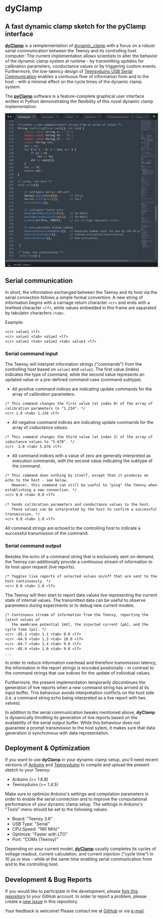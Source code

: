 # dyClamp
## A fast dynamic clamp sketch for the pyClamp interface


**[dyClamp](https://github.com/christianrickert/dyClamp/)** is a reimplementation of [dynamic_clamp](https://github.com/nsdesai/dynamic_clamp) with a focus on a robust serial communication between the Teensy and its controlling host computer: The current implementation allows scientists to alter the behavior of the dynamic clamp system at runtime - by transmitting updates for calibration parameters, conductance values or by triggering custom events. Furthermore, the low-latency design of [Teensyduino USB Serial Communication](https://www.pjrc.com/teensy/td_serial.html) enables a contiuous flow of information from and to the host - with a minimal effect on the cycle times of the dynamic clamp system.

The **[pyClamp](https://github.com/christianrickert/pyClamp)** software is a feature-complete graphical user interface written in Python demonstrating the flexibility of this novel dynamic clamp implementation.

![Screenshot](https://github.com/christianrickert/dyClamp/blob/master/media/dyClamp.png)

## Serial communication

In short, the information exchanged between the Teensy and its host via the serial connection follows a simple formal convention: A new string of information begins with a carriage return character `<cr>` and ends with a linefeed character `<lf>`, while values embedded in this frame are separated by tabulator characters `<tab>`.

Example:
```
<cr> value1 <lf>
<cr> value1 <tab> value2 <lf>
<cr> value1 <tab> value2 <tab> value3 <lf>
```

### Serial command input

The Teensy will interpret information strings ("commands") from the controlling host based on `value1` and `value2`. The first value (index) indicates the type of command, while the second value represents an updated value or a pre-defined command case (command subtype).


- All positive command indices are indicating update commands for the array of calibration parameters.
```
/* This command changes the first value (at index 0) of the array of calibration parameters to "1.234". */
<cr> 1.0 <tab> 1.234 <lf>
```

- All negative command indices are indicating update commands for the array of coductance values.
```
/* This command changes the third value (at index 2) of the array of coductance values to "5.678". */
<cr> -3.0 <tab> 5.678 <lf>
```

- All command indices with a value of zero are generally interpreted as execution commands, with the second value indicating the subtype of the command.
```
/* This command does nothing by itself, except that it produces an echo to the host - see below.
   However, this command can still be useful to "ping" the Teensy when establishing a new connection. */
<cr> 0.0 <tab> 0.0 <lf>

/* Sends calibration parameters and conductance values to the host.
   These values can be interpreted by the host to confirm a successful transmission. */
<cr> 0.0 <tab> 1.0 <lf>
```

All command strings are echoed to the controlling host to indicate a successful transmission of the command.

### Serial command output

Besides the echo of a command string that is exclusively sent on-demand, the Teensy can additionally provide a continuous stream of information to its host upon request (live reports).
```
/* Toggles live reports of selected values on/off that are sent to the host continuously. */
<cr> 0.0 <tab> 2.0 <lf>
```
The Teensy will then start to report data values live representing the current state of internal values.
The transmitted data can be useful to observe parameters during experiments or to debug new current models.
```
/* Continuous stream of information from the Teensy, reporting the latest values of
   the membrane potential [mV], the injected current [pA], and the cycle time [µs]. */
<cr> -65.1 <tab> 1.1 <tab> 9.0 <lf>
<cr> -64.9 <tab> 1.3 <tab> 10.0 <lf>
<cr> -64.7 <tab> 1.4 <tab> 9.0 <lf>
<cr> -65.4 <tab> 1.0 <tab> 9.0 <lf>
...
```
In order to reduce information overhead and therefore transmission latency, the information in the report strings is encoded positionally - in contrast to the command strings that use indices for the update of individual values.

Furthermore, the present implementation temporarily discontinues the generation of live reports when a new command string has arrived at its input buffer. This behaviour avoids interpretation conflicts on the host side (i.e. a command string echo being interpreted as a live report with two values).

In addition to the serial communication tweaks mentioned above, **dyClamp** is dynamically throttling its generation of live reports based on the availability of the serial output buffer. While this behaviour does not guarantee a prompt transmission to the host sytem, it makes sure that data generation is synchronous with data representation.

## Deployment & Optimization

If you want to use **dyClamp** in your dynamic clamp setup, you'll need recent versions of [Arduino](https://www.arduino.cc/en/Main/Software) and [Teensyduino](https://www.pjrc.com/teensy/td_download.html) to compile and upload the present sketch to your Teensy:

- Arduino      (>= 1.8.8)
- Teensyduino  (>= 1.4.5)

Make sure to optimize Arduino's settings and compilation parameters in order to enable the serial connection and to improve the computational performance of your dynamic clamp setup. The settings in Arduino's "Tools" menu should be set to the following values:

- Board:       "Teensy 3.6"
- USB Type:    "Serial"
- CPU Speed:   "180 MHz"
- Optimize:    "Faster with LTO"
- Port:        "COMx (Teensy)"

Depending on your current model, **[dyClamp](https://github.com/christianrickert/dyClamp/)** usually completes its cycles of voltage readout, current calculation, and current injection ("cycle time") in 10 µs or less - while at the same time enabling serial communication from and to the controlling host.

## Development & Bug Reports

If you would like to participate in the development, please [fork this repository](https://help.github.com/articles/fork-a-repo) to your GitHub account. In order to report a problem, please create a [new issue](https://help.github.com/articles/creating-an-issue/) in this repository.

Your feedback is welcome! Please contact me at [GitHub](https://github.com/christianrickert/) or via [e-mail](mailto:mail@crickert.de).

